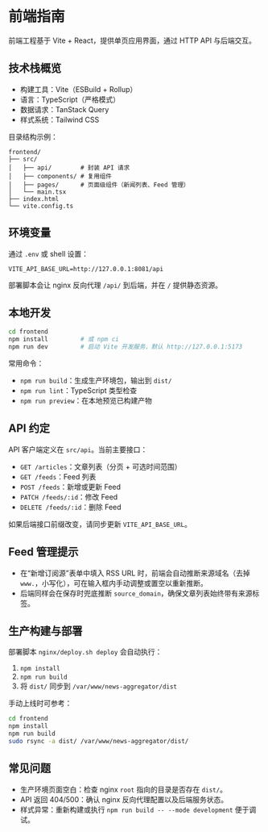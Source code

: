 # 前端指南

前端工程基于 Vite + React，提供单页应用界面，通过 HTTP API 与后端交互。

## 技术栈概览
- 构建工具：Vite（ESBuild + Rollup）
- 语言：TypeScript（严格模式）
- 数据请求：TanStack Query
- 样式系统：Tailwind CSS

目录结构示例：
```
frontend/
├── src/
│   ├── api/        # 封装 API 请求
│   ├── components/ # 复用组件
│   ├── pages/      # 页面级组件（新闻列表、Feed 管理）
│   └── main.tsx
├── index.html
└── vite.config.ts
```

## 环境变量
通过 `.env` 或 shell 设置：
```
VITE_API_BASE_URL=http://127.0.0.1:8081/api
```
部署脚本会让 nginx 反向代理 `/api/` 到后端，并在 `/` 提供静态资源。

## 本地开发
```bash
cd frontend
npm install         # 或 npm ci
npm run dev         # 启动 Vite 开发服务，默认 http://127.0.0.1:5173
```

常用命令：
- `npm run build`：生成生产环境包，输出到 `dist/`
- `npm run lint`：TypeScript 类型检查
- `npm run preview`：在本地预览已构建产物

## API 约定
API 客户端定义在 `src/api`。当前主要接口：
- `GET /articles`：文章列表（分页 + 可选时间范围）
- `GET /feeds`：Feed 列表
- `POST /feeds`：新增或更新 Feed
- `PATCH /feeds/:id`：修改 Feed
- `DELETE /feeds/:id`：删除 Feed

如果后端接口前缀改变，请同步更新 `VITE_API_BASE_URL`。

## Feed 管理提示
- 在“新增订阅源”表单中填入 RSS URL 时，前端会自动推断来源域名（去掉 `www.`，小写化），可在输入框内手动调整或置空以重新推断。
- 后端同样会在保存时兜底推断 `source_domain`，确保文章列表始终带有来源标签。

## 生产构建与部署
部署脚本 `nginx/deploy.sh deploy` 会自动执行：
1. `npm install`
2. `npm run build`
3. 将 `dist/` 同步到 `/var/www/news-aggregator/dist`

手动上线时可参考：
```bash
cd frontend
npm install
npm run build
sudo rsync -a dist/ /var/www/news-aggregator/dist/
```

## 常见问题
- 生产环境页面空白：检查 nginx `root` 指向的目录是否存在 `dist/`。
- API 返回 404/500：确认 nginx 反向代理配置以及后端服务状态。
- 样式异常：重新构建或执行 `npm run build -- --mode development` 便于调试。

